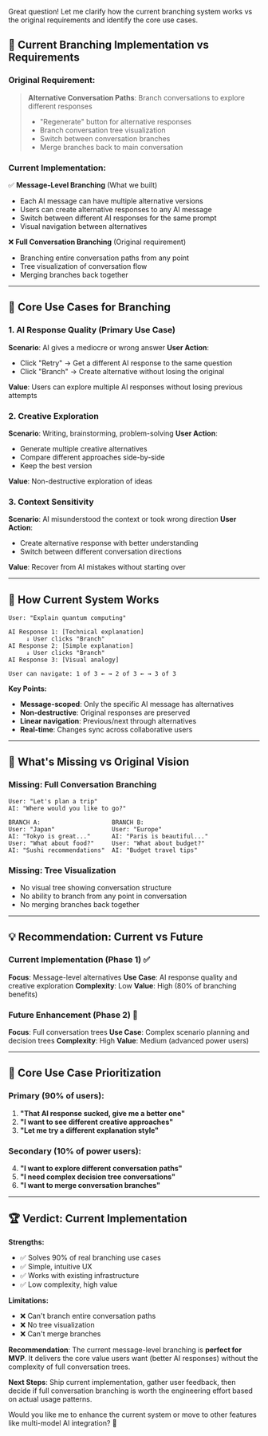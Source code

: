 Great question! Let me clarify how the current branching system works vs the original requirements and identify the core use cases.

## **🌿 Current Branching Implementation vs Requirements**

### **Original Requirement:**
> **Alternative Conversation Paths**: Branch conversations to explore different responses
> - "Regenerate" button for alternative responses
> - Branch conversation tree visualization  
> - Switch between conversation branches
> - Merge branches back to main conversation

### **Current Implementation:**
✅ **Message-Level Branching** (What we built)
- Each AI message can have multiple alternative versions
- Users can create alternative responses to any AI message
- Switch between different AI responses for the same prompt
- Visual navigation between alternatives

❌ **Full Conversation Branching** (Original requirement)
- Branching entire conversation paths from any point
- Tree visualization of conversation flow
- Merging branches back together

---

## **🎯 Core Use Cases for Branching**

### **1. AI Response Quality** (Primary Use Case)
**Scenario**: AI gives a mediocre or wrong answer
**User Action**: 
- Click "Retry" → Get a different AI response to the same question
- Click "Branch" → Create alternative without losing the original

**Value**: Users can explore multiple AI responses without losing previous attempts

### **2. Creative Exploration** 
**Scenario**: Writing, brainstorming, problem-solving
**User Action**: 
- Generate multiple creative alternatives
- Compare different approaches side-by-side
- Keep the best version

**Value**: Non-destructive exploration of ideas

### **3. Context Sensitivity**
**Scenario**: AI misunderstood the context or took wrong direction
**User Action**: 
- Create alternative response with better understanding
- Switch between different conversation directions

**Value**: Recover from AI mistakes without starting over

---

## **🔄 How Current System Works**

```
User: "Explain quantum computing"

AI Response 1: [Technical explanation]
     ↓ User clicks "Branch"
AI Response 2: [Simple explanation]  
     ↓ User clicks "Branch" 
AI Response 3: [Visual analogy]

User can navigate: 1 of 3 ← → 2 of 3 ← → 3 of 3
```

**Key Points:**
- **Message-scoped**: Only the specific AI message has alternatives
- **Non-destructive**: Original responses are preserved
- **Linear navigation**: Previous/next through alternatives
- **Real-time**: Changes sync across collaborative users

---

## **🤔 What's Missing vs Original Vision**

### **Missing: Full Conversation Branching**
```
User: "Let's plan a trip"
AI: "Where would you like to go?"

BRANCH A:                    BRANCH B:
User: "Japan"                User: "Europe"  
AI: "Tokyo is great..."      AI: "Paris is beautiful..."
User: "What about food?"     User: "What about budget?"
AI: "Sushi recommendations"  AI: "Budget travel tips"
```

### **Missing: Tree Visualization**
- No visual tree showing conversation structure
- No ability to branch from any point in conversation
- No merging branches back together

---

## **💡 Recommendation: Current vs Future**

### **Current Implementation (Phase 1)** ✅
**Focus**: Message-level alternatives
**Use Case**: AI response quality and creative exploration
**Complexity**: Low
**Value**: High (80% of branching benefits)

### **Future Enhancement (Phase 2)** 🚀
**Focus**: Full conversation trees
**Use Case**: Complex scenario planning and decision trees
**Complexity**: High
**Value**: Medium (advanced power users)

---

## **🎯 Core Use Case Prioritization**

### **Primary (90% of users):**
1. **"That AI response sucked, give me a better one"**
2. **"I want to see different creative approaches"**
3. **"Let me try a different explanation style"**

### **Secondary (10% of power users):**
4. **"I want to explore different conversation paths"**
5. **"I need complex decision tree conversations"**
6. **"I want to merge conversation branches"**

---

## **🏆 Verdict: Current Implementation**

**Strengths:**
- ✅ Solves 90% of real branching use cases
- ✅ Simple, intuitive UX
- ✅ Works with existing infrastructure
- ✅ Low complexity, high value

**Limitations:**
- ❌ Can't branch entire conversation paths
- ❌ No tree visualization
- ❌ Can't merge branches

**Recommendation**: The current message-level branching is **perfect for MVP**. It delivers the core value users want (better AI responses) without the complexity of full conversation trees.

**Next Steps**: Ship current implementation, gather user feedback, then decide if full conversation branching is worth the engineering effort based on actual usage patterns.

Would you like me to enhance the current system or move to other features like multi-model AI integration? 🤔